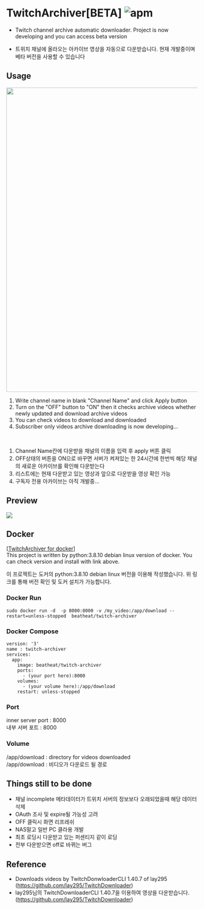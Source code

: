 # TwitchArchiver[BETA] ![apm](https://img.shields.io/badge/license-MIT-green)
- Twitch channel archive automatic downloader. Project is now developing and you can access beta version   

- 트위치 채널에 올라오는 아카이브 영상을 자동으로 다운받습니다. 현재 개발중이며 베타 버전을 사용할 수 있습니다   

Usage
---
<img src="https://cdn.discordapp.com/attachments/987651683687481394/1014166255349026916/ex2.png" width="800"/><br>
1. Write channel name in blank "Channel Name" and click Apply button
2. Turn on the "OFF" button to "ON" then it checks archive videos whether newly updated and download archive videos
3. You can check videos to download and downloaded
4. Subscriber only videos archive downloading is now developing...   

<br>

1. Channel Name칸에 다운받을 채널의 이름을 입력 후 apply 버튼 클릭
2. OFF상태의 버튼을 ON으로 바꾸면 서버가 켜져있는 한 24시간에 한번씩 해당 채널의 새로운 아카이브를 확인해 다운받는다
3. 리스트에는 현재 다운받고 있는 영상과 앞으로 다운받을 영상 확인 가능
4. 구독자 전용 아카이브는 아직 개발중...


Preview
---
![](https://cdn.discordapp.com/attachments/987651683687481394/1014167564378718350/ex1.gif)   

Docker
---
[[TwitchArchiver for docker](https://hub.docker.com/r/beatheat/twitch-archiver)]   
This project is written by python:3.8.10 debian linux version of docker. You can check version and install with link above.   

이 프로젝트는 도커의 python:3.8.10 debian linux 버전을 이용해 작성했습니다. 위 링크를 통해 버전 확인 및 도커 설치가 가능합니다.   

### Docker Run
```
sudo docker run -d  -p 8000:8000 -v /my_video:/app/download --restart=unless-stopped  beatheat/twitch-archiver
```

### Docker Compose
```
version: '3'
name : twitch-archiver
services:
  app:
    image: beatheat/twitch-archiver
    ports:
      - (your port here):8000
    volumes:
      - (your volume here):/app/download
    restart: unless-stopped
```
### Port
inner server port : 8000      
내부 서버 포트 : 8000
### Volume
/app/download : directory for videos downloaded    
/app/download : 비디오가 다운로드 될 경로


Things still to be done
---
- 채널 incomplete 메타데이터가 트위치 서버의 정보보다 오래되었을때 해당 데이터 삭제
- OAuth 조사 및 expire될 가능성 고려
- OFF 클릭시 화면 리프레쉬
- NAS말고 일반 PC 클라용 개발
- 최초 로딩시 다운받고 있는 퍼센티지 같이 로딩
- 전부 다운받으면 off로 바뀌는 버그

Reference
---
- Downloads videos by TwitchDonwloaderCLI 1.40.7 of lay295 (https://github.com/lay295/TwitchDownloader)   
- lay295님의 TwitchDownloaderCLI 1.40.7을 이용하여 영상을 다운받습니다. (https://github.com/lay295/TwitchDownloader)   


